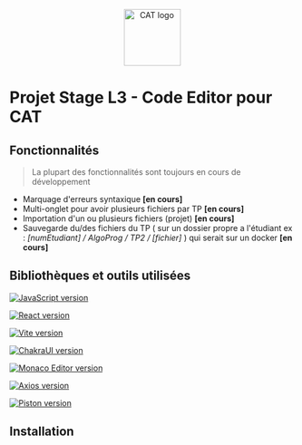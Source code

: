 <p align="center">
  <a href="https://www.cat.savoircoder.fr/accueil/" target="_blank" rel="noopener noreferrer">
    <img width="100" src="https://www.cat.savoircoder.fr/static/moulinette/img/logo/home_logo.png" alt="CAT logo">
  </a>
</p>

# Projet Stage L3 - Code Editor pour CAT

<!---------------------------------------------------------------------------------------------------------------------------------------------------->
## Fonctionnalités
<!---------------------------------------------------------------------------------------------------------------------------------------------------->

> La plupart des fonctionnalités sont toujours en cours de développement

- Marquage d'erreurs syntaxique **\[en cours]**
- Multi-onglet pour avoir plusieurs fichiers par TP **\[en cours]**
- Importation d'un ou plusieurs fichiers (projet) **\[en cours]**
- Sauvegarde du/des fichiers du TP ( sur un dossier propre a l'étudiant ex : *\[numEtudiant] / AlgoProg / TP2 / \[fichier]* ) qui serait sur un docker **\[en cours]**

<!---------------------------------------------------------------------------------------------------------------------------------------------------->
## Bibliothèques et outils utilisées
<!---------------------------------------------------------------------------------------------------------------------------------------------------->


[![JavaScript version](https://img.shields.io/badge/JavaScript-%23F7DF1E?style=for-the-badge&logo=javascript&labelColor=grey)](https://developer.mozilla.org/fr/docs/Web/JavaScript)

[![React version](https://img.shields.io/badge/React%20v18.3.1-%2361DAFB?style=for-the-badge&logo=react&labelColor=grey)](https://fr.legacy.reactjs.org/)

[![Vite version](https://img.shields.io/badge/Vite%20v1.6.8-%23646CFF?style=for-the-badge&logo=vite&labelColor=grey)](https://vitejs.fr/)

[![ChakraUI version](https://img.shields.io/badge/Chakra%20v2.8.2-%23319795?style=for-the-badge&logo=chakraui&labelColor=grey)](https://v2.chakra-ui.com/docs/components)

[![Monaco Editor version](https://img.shields.io/badge/Monaco%20Editor%20v0.48.0-%23007ACC?style=for-the-badge&logo=visualstudiocode&logoColor=%23007ACC&labelColor=grey)](https://microsoft.github.io/monaco-editor/docs.html)

[![Axios version](https://img.shields.io/badge/Axios%20v1.6.8-%235A29E4?style=for-the-badge&logo=axios&logoColor=%235A29E4&labelColor=grey)](https://axios-http.com/fr/docs/intro)

[![Piston version](https://img.shields.io/badge/Piston-rgb(67%2C126%2C180)?style=for-the-badge&labelColor=black)](https://piston.readthedocs.io/en/latest/)

<!--
|    Outil           |    Version                                                                                                                              |
|--------------------|:----------------------------------------------------------------------------------------------------------------------------------------|
|    Vite JS         |    [![Vite version](https://img.shields.io/badge/v5.2.11-blue?logo=vite&labelColor=grey)](https://vitejs.fr/)                           |
|    Chakra UI       |    [![Chakra version](https://img.shields.io/badge/v2.8.2-blue?logo=chakraui&labelColor=grey)](https://v2.chakra-ui.com/docs/components)|
|    Monaco Editor   |    [![MonacoEditor version](https://img.shields.io/badge/v0.48.0-blue)](https://microsoft.github.io/monaco-editor/docs.html)            |
|    Axios           |    [![Axios version](https://img.shields.io/badge/v1.6.8-blue?logo=axios&labelColor=grey)](https://axios-http.com/fr/docs/intro)        |
|    Piston          |    [![Piston version](https://img.shields.io/badge/x-blue)](https://piston.readthedocs.io/en/latest/)                                   |
-->

<!---------------------------------------------------------------------------------------------------------------------------------------------------->
## Installation
<!---------------------------------------------------------------------------------------------------------------------------------------------------->

